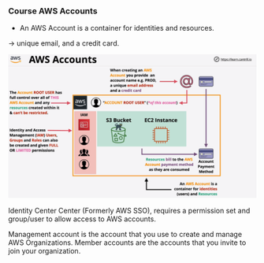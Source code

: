 ### Course AWS Accounts


- An AWS Account is a container for identities and resources.

-> unique email, and a credit card. 

![img.png](./images/img.png)


Identity Center Center (Formerly AWS SSO), requires a permission set and group/user to
allow access to AWS accounts.

Management account is the account that you use to create and manage AWS Organizations.
Member accounts are the accounts that you invite to join your organization.


